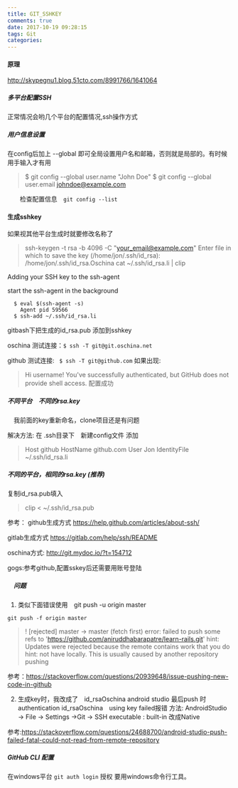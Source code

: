 ```yaml
---
title: GIT_SSHKEY
comments: true
date: 2017-10-19 09:28:15
tags: Git
categories:
---
```



#### 原理

http://skypegnu1.blog.51cto.com/8991766/1641064


#####  多平台配置SSH

正常情况会哟几个平台的配置情况,ssh操作方式

#####  用户信息设置

在config后加上 --global 即可全局设置用户名和邮箱，否则就是局部的。有时候用手输入才有用

>  $ git config --global user.name "John Doe"
>  $ git config --global user.email johndoe@example.com

　　检查配置信息　`git config --list`


####  生成sshkey
如果视其他平台生成时就要修改名称了

>ssh-keygen -t rsa -b 4096 -C "your_email@example.com"
> Enter file in which to save the key (/home/jon/.ssh/id_rsa): /home/jon/.ssh/id_rsa.Oschina
>cat ~/.ssh/id_rsa.li | clip

Adding your SSH key to the ssh-agent

start the ssh-agent in the background

      $ eval $(ssh-agent -s)
        Agent pid 59566
      $ ssh-add ~/.ssh/id_rsa.li

gitbash下把生成的id_rsa.pub 添加到sshkey

oschina 测试连接：`$ ssh -T git@git.oschina.net`　　

github 测试连接:    ` $ ssh -T git@github.com`
如果出现:

>Hi username! You've successfully authenticated, but GitHub does not
>  provide shell access.
>  配置成功

##### 不同平台　不同的rsa.key

　我前面的key重新命名，clone项目还是有问题

  解决方法: 在 .ssh目录下　新建config文件 添加
  >   Host github
    HostName github.com
    User Jon
    IdentityFile ~/.ssh/id_rsa.li

##### 不同的平台，相同的rsa.key (推荐)
复制id_rsa.pub填入
> clip < ~/.ssh/id_rsa.pub

参考：
github生成方式
https://help.github.com/articles/about-ssh/

gitlab生成方式
https://gitlab.com/help/ssh/README

oschina方式:
http://git.mydoc.io/?t=154712

gogs:参考github,配置sskey后还需要用账号登陆

##### 　问题

1.  类似下面错误使用　git push -u origin master

   `git push -f origin master`

> ! [rejected]        master -> master (fetch first)
> error: failed to push some refs to 'https://github.com/aniruddhabarapatre/learn-rails.git'
> hint: Updates were rejected because the remote contains work that you do
> hint: not have locally. This is usually caused by another repository pushing

参考：https://stackoverflow.com/questions/20939648/issue-pushing-new-code-in-github

2.  生成key时，我改成了　id_rsaOschina
    android studio 最后push 时
    authentication id_rsaOschina　using key failed报错
    方法: AndroidStudio -> File -> Settings ->Git -> SSH executable : built-in 改成Native

参考:https://stackoverflow.com/questions/24688700/android-studio-push-failed-fatal-could-not-read-from-remote-repository



#####  GitHub CLI  配置

 在windows平台 `git auth login` 授权	要用windows命令行工具。 